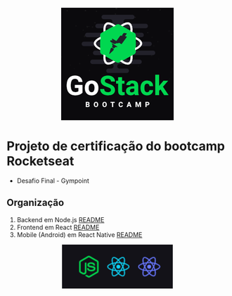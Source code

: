 <p align="center">
  <img width="256" height="256" src="./gostack-256x256.png">
</p>

# Projeto de certificação do bootcamp Rocketseat

- Desafio Final - Gympoint

## Organização

1. Backend em Node.js [README](./backend/README.md)
2. Frontend em React [README](./frontend/README.md)
3. Mobile (Android) em React Native [README](./mobile/README.md)

<p align="center">
  <img height="100" src="./fullstack.png">
</p>
